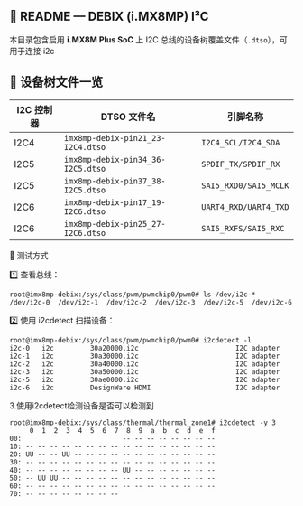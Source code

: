## 📘 README — DEBIX (i.MX8MP) I²C

本目录包含启用 **i.MX8M Plus SoC** 上 I2C 总线的设备树覆盖文件（`.dtso`），可用于连接 i2c



## 📂 设备树文件一览

| I2C 控制器 | DTSO 文件名                       | 引脚名称              |
| ---------- | --------------------------------- | --------------------- |
| I2C4       | `imx8mp-debix-pin21_23-I2C4.dtso` | `I2C4_SCL/I2C4_SDA`   |
| I2C5       | `imx8mp-debix-pin34_36-I2C5.dtso` | `SPDIF_TX/SPDIF_RX`   |
| I2C5       | `imx8mp-debix-pin37_38-I2C5.dtso` | `SAI5_RXD0/SAI5_MCLK` |
| I2C6       | `imx8mp-debix-pin17_19-I2C6.dtso` | `UART4_RXD/UART4_TXD` |
| I2C6       | `imx8mp-debix-pin25_27-I2C6.dtso` | `SAI5_RXFS/SAI5_RXC`  |



🧪 测试方式

1️⃣ 查看总线：

```shell
root@imx8mp-debix:/sys/class/pwm/pwmchip0/pwm0# ls /dev/i2c-*
/dev/i2c-0  /dev/i2c-1	/dev/i2c-2  /dev/i2c-3	/dev/i2c-5  /dev/i2c-6

```

2️⃣ 使用 i2cdetect 扫描设备：

```shell
root@imx8mp-debix:/sys/class/pwm/pwmchip0/pwm0# i2cdetect -l
i2c-0	i2c       	30a20000.i2c                    	I2C adapter
i2c-1	i2c       	30a30000.i2c                    	I2C adapter
i2c-2	i2c       	30a40000.i2c                    	I2C adapter
i2c-3	i2c       	30a50000.i2c                    	I2C adapter
i2c-5	i2c       	30ae0000.i2c                    	I2C adapter
i2c-6	i2c       	DesignWare HDMI                 	I2C adapter

```

3.使用i2cdetect检测设备是否可以检测到

```shell
root@imx8mp-debix:/sys/class/thermal/thermal_zone1# i2cdetect -y 3
     0  1  2  3  4  5  6  7  8  9  a  b  c  d  e  f
00:                         -- -- -- -- -- -- -- -- 
10: -- -- -- -- -- -- -- -- -- -- -- -- -- -- -- -- 
20: UU -- -- UU -- -- -- -- -- -- -- -- -- -- -- -- 
30: -- -- -- -- -- -- -- -- -- -- -- -- -- -- -- -- 
40: -- -- -- -- -- -- -- -- UU -- -- -- -- -- -- -- 
50: -- UU UU -- -- -- -- -- -- -- -- -- -- -- -- -- 
60: -- -- -- -- -- -- -- -- -- -- -- -- -- -- -- -- 
70: -- -- -- -- -- -- -- --  
```

